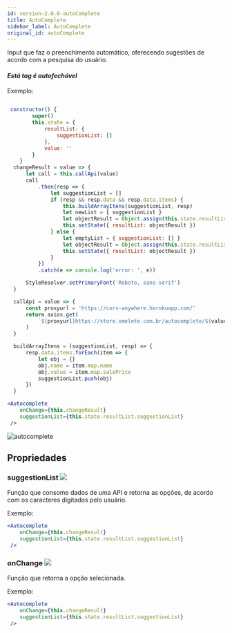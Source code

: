 ```yaml
---
id: version-2.0.0-autoComplete
title: AutoComplete
sidebar_label: AutoComplete
original_id: autoComplete
---
```


Input que faz o preenchimento automático, oferecendo sugestões de acordo com a pesquisa do usuário.



#### *Está tag é autofechável*

Exemplo:
```jsx harmony

 constructor() {
        super()
        this.state = {
            resultList: {
                suggestionList: []
            },
            value: ''
        }
    }
  changeResult = value => {
      let call = this.callApi(value)
      call
          .then(resp => {
              let suggestionList = []
              if (resp && resp.data && resp.data.items) {
                  this.buildArrayItens(suggestionList, resp)
                  let newList = { suggestionList }
                  let objectResult = Object.assign(this.state.resultList, newList)
                  this.setState({ resultList: objectResult })
              } else {
                  let emptyList = { suggestionList: [] }
                  let objectResult = Object.assign(this.state.resultList, emptyList)
                  this.setState({ resultList: objectResult })
              }
          })
          .catch(e => console.log('error: ', e))

      StyleResolver.setPrimaryFont('Roboto, sans-serif')
  }

  callApi = value => {
      const proxyurl = 'https://cors-anywhere.herokuapp.com/'
      return axios.get(
          `${proxyurl}https://store.omelete.com.br/autocomplete/${value}`
      )
  }

  buildArrayItens = (suggestionList, resp) => {
      resp.data.items.forEach(item => {
          let obj = {}
          obj.name = item.map.name
          obj.value = item.map.salePrice
          suggestionList.push(obj)
      })
  }

<Autocomplete
    onChange={this.changeResult}
    suggestionList={this.state.resultList.suggestionList}
 />
```

![autocomplete](assets/old_versions/autocomplete.png)


## Propriedades

### suggestionList ![](assets/badge_required.svg)
Função que consome dados de uma API e retorna as opções, de acordo com os caracteres digitados pelo usuário. 

Exemplo:
```jsx harmony
<Autocomplete
    onChange={this.changeResult}
    suggestionList={this.state.resultList.suggestionList}
 />
```

### onChange ![](assets/badge_required.svg)
Função que retorna a opção selecionada. 

Exemplo:
```jsx harmony
<Autocomplete
    onChange={this.changeResult}
    suggestionList={this.state.resultList.suggestionList}
 />
```
